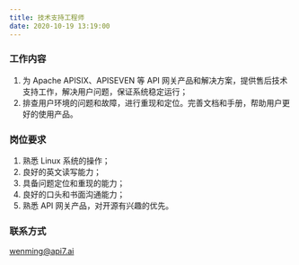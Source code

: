 ```yaml
---
title: 技术支持工程师
date: 2020-10-19 13:19:00
---
```


### 工作内容

1. 为 Apache APISIX、APISEVEN 等 API 网关产品和解决方案，提供售后技术支持工作，解决用户问题，保证系统稳定运行；
2. 排查用户环境的问题和故障，进行重现和定位。完善文档和手册，帮助用户更好的使用产品。

### 岗位要求

1. 熟悉 Linux 系统的操作；
2. 良好的英文读写能力；
3. 具备问题定位和重现的能力；
4. 良好的口头和书面沟通能力；
5. 熟悉 API 网关产品，对开源有兴趣的优先。

### 联系方式

[wenming@api7.ai](mailto:wenming@api7.ai)
